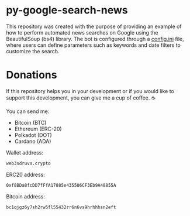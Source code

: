 # py-google-search-news
This repository was created with the purpose of providing an example of how to perform automated news searches on Google using the BeautifulSoup (bs4) library. The bot is configured through a [config.ini](https://github.com/web3sdruvs/py-google-search-news/blob/main/src/config.ini) file, where users can define parameters such as keywords and date filters to customize the search.

# Donations
If this repository helps you in your development or if you would like to support this development, you can give me a cup of coffee. ☕

You can send me:

- Bitcoin (BTC) 
- Ethereum (ERC-20)
- Polkadot (DOT)
- Cardano (ADA) 

Wallet address: 

```bash
web3sdruvs.crypto
```

ERC20 address: 
```bash
0xf8BDa8fcDD7fFfA17885e435506CF3Eb9A48855A
```

Bitcoin address: 
```bash
bc1qjgz6y7sh2rw5fl55432rr6n6vs9hrhhhsn2eft
```
